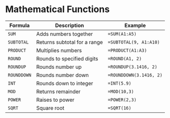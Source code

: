 # Mathematical Functions

| Formula     | Description                  | Example                 |
| ----------- | ---------------------------- | ----------------------- |
| `SUM`       | Adds numbers together        | `=SUM(A1:A5)`           |
| `SUBTOTAL`  | Returns subtotal for a range | `=SUBTOTAL(9, A1:A10)`  |
| `PRODUCT`   | Multiplies numbers           | `=PRODUCT(A1:A3)`       |
| `ROUND`     | Rounds to specified digits   | `=ROUND(A1, 2)`         |
| `ROUNDUP`   | Rounds number up             | `=ROUNDUP(3.1416, 2)`   |
| `ROUNDDOWN` | Rounds number down           | `=ROUNDDOWN(3.1416, 2)` |
| `INT`       | Rounds down to integer       | `=INT(5.9)`             |
| `MOD`       | Returns remainder            | `=MOD(10,3)`            |
| `POWER`     | Raises to power              | `=POWER(2,3)`           |
| `SQRT`      | Square root                  | `=SQRT(16)`             |